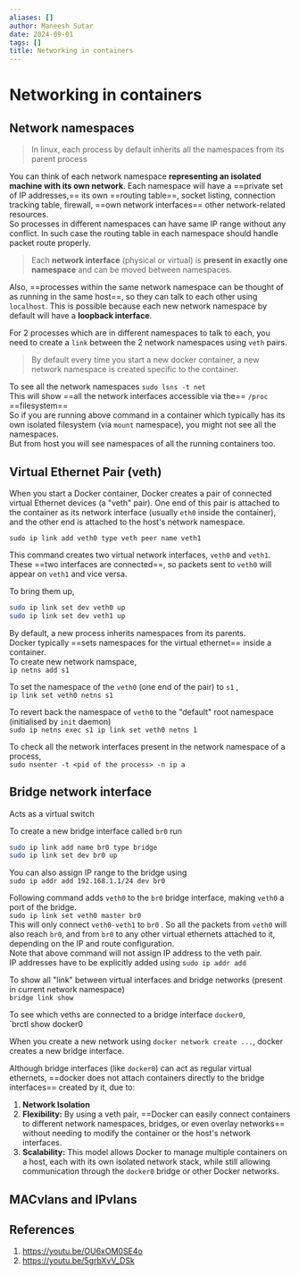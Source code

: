 ```yaml
---
aliases: []
author: Maneesh Sutar
date: 2024-09-01
tags: []
title: Networking in containers
---
```


# Networking in containers

## Network namespaces

 > 
 > In linux, each process by default inherits all the namespaces from its parent process

You can think of each network namespace **representing an isolated machine with its own network**. Each namespace will have a ==private set of IP addresses,== its own ==routing table==, socket listing, connection tracking table, firewall, ==own network interfaces== other network-related resources.  
So processes in different namespaces can have same IP range without any conflict. In such case the routing table in each namespace should handle packet route properly.

 > 
 > Each **network interface** (physical or virtual) is **present in exactly one namespace** and can be moved between namespaces.

Also, ==processes within the same network namespace can be thought of as running in the same host==, so they can talk to each other using `localhost`. This is possible because each new network namespace by default will have a **loopback interface**.

For 2 processes which are in different namespaces to talk to each, you need to create a `link` between the 2 network namespaces using `veth` pairs.

 > 
 > By default every time you start a new docker container, a new network namespace is created specific to the container.

To see all the network namespaces `sudo lsns -t net`  
This will show ==all the network interfaces accessible via the== `/proc` ==filesystem==  
So if you are running above command in a container which typically has its own isolated filesystem (via `mount` namespace), you might not see all the namespaces.  
But from host you will see namespaces of all the running containers too.

## Virtual Ethernet Pair (veth)

When you start a Docker container, Docker creates a pair of connected virtual Ethernet devices (a "veth" pair). One end of this pair is attached to the container as its network interface (usually `eth0` inside the container), and the other end is attached to the host's network namespace.

`sudo ip link add veth0 type veth peer name veth1`

This command creates two virtual network interfaces, `veth0` and `veth1`. These ==two interfaces are connected==, so packets sent to `veth0` will appear on `veth1` and vice versa.

To bring them up,

````bash
sudo ip link set dev veth0 up
sudo ip link set dev veth1 up
````

By default, a new process inherits namespaces from its parents.  
Docker typically ==sets namespaces for the virtual ethernet== inside a container.  
To create new network namspace,  
`ip netns add s1`

To set the namespace of the `veth0` (one end of the pair) to `s1` ,  
`ip link set veth0 netns s1`

To revert back the namespace of `veth0` to the "default" root namespace (initialised by `init` daemon)  
`sudo ip netns exec s1 ip link set veth0 netns 1`

To check all the network interfaces present in the network namespace of a process,  
`sudo nsenter -t <pid of the process> -n ip a`

## Bridge network interface

Acts as a virtual switch

To create a new bridge interface called `br0` run

````bash
sudo ip link add name br0 type bridge 
sudo ip link set dev br0 up
````

You can also assign IP range to the bridge using  
`sudo ip addr add 192.168.1.1/24 dev br0`

Following command adds `veth0` to the `br0` bridge interface, making `veth0` a port of the bridge.  
`sudo ip link set veth0 master br0`  
This will only connect `veth0-veth1` to `br0` . So all the packets from `veth0` will also reach `br0`, and from `br0` to any other virtual ethernets attached to it, depending on the IP and route configuration.  
Note that above command will not assign IP address to the veth pair.  
IP addresses have to be explicitly added using `sudo ip addr add`

To show all "link" between virtual interfaces and bridge networks (present in current network namespace)  
`bridge link show`

To see which veths are connected to a bridge interface `docker0`,  
\`brctl show docker0

When you create a new network using  `docker network create ...`, docker creates a new bridge interface.

Although bridge interfaces (like `docker0`) can act as regular virtual ethernets, ==docker does not attach containers directly to the bridge interfaces== created by it,  due to:

1. **Network Isolation**
1. **Flexibility:** By using a veth pair, ==Docker can easily connect containers to different network namespaces, bridges, or even overlay networks== without needing to modify the container or the host's network interfaces.
1. **Scalability:** This model allows Docker to manage multiple containers on a host, each with its own isolated network stack, while still allowing communication through the `docker0` bridge or other Docker networks.

## MACvlans and IPvlans

## References

1. <https://youtu.be/OU6xOM0SE4o>
1. <https://youtu.be/5grbXvV_DSk>
